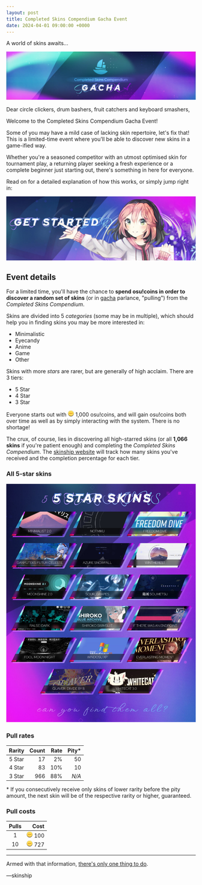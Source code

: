```yaml
---
layout: post
title: Completed Skins Compendium Gacha Event
date: 2024-04-01 09:00:00 +0000
---
```


A world of skins awaits...

![](/wiki/shared/news/2024-04-01-completed-skins-compendium-gacha-event/banner.jpg)

Dear circle clickers, drum bashers, fruit catchers and keyboard smashers,

Welcome to the Completed Skins Compendium Gacha Event!

Some of you may have a mild case of lacking skin repertoire, let's fix that! This is a limited-time event where you'll be able to discover new skins in a game-ified way.

Whether you're a seasoned competitor with an utmost optimised skin for tournament play, a returning player seeking a fresh experience or a complete beginner just starting out, there's something in here for everyone.

Read on for a detailed explanation of how this works, or simply jump right in:

[![Click here to get started!](/wiki/shared/news/2024-04-01-completed-skins-compendium-gacha-event/event-banner-link.jpg)](https://compendium.skinship.xyz/)

## Event details

For a limited time, you'll have the chance to **spend osu!coins in order to discover a random set of skins** (or in [gacha](https://en.wikipedia.org/wiki/Gacha_game) parlance, "pulling") from the *Completed Skins Compendium*.

Skins are divided into 5 *categories* (some may be in multiple), which should help you in finding skins you may be more interested in:

- Minimalistic
- Eyecandy
- Anime
- Game
- Other

Skins with more *stars* are rarer, but are generally of high acclaim. There are 3 tiers:

- 5 Star
- 4 Star
- 3 Star

Everyone starts out with ![](/wiki/shared/news/2024-04-01-completed-skins-compendium-gacha-event/coin.png) 1,000 osu!coins, and will gain osu!coins both over time as well as by simply interacting with the system. There is no shortage!

The crux, of course, lies in discovering all high-starred skins (or all **1,066 skins** if you're patient enough) and completing the *Completed Skins Compendium*. The [skinship website](https://compendium.skinship.xyz/) will track how many skins you've received and the completion percentage for each tier.

### All 5-star skins

![Event banner image](/wiki/shared/news/2024-04-01-completed-skins-compendium-gacha-event/event-banners.jpg)

### Pull rates

| Rarity | Count | Rate | Pity\* |
| :-: | --: | --: | --: |
| 5 Star | 17 | 2% | 50 |
| 4 Star | 83 | 10% | 10 |
| 3 Star | 966 | 88% | *N/A* |

\* If you consecutively receive only skins of lower rarity before the pity amount, the next skin will be of the respective rarity or higher, guaranteed.

### Pull costs

| Pulls | Cost |
| :-: | --: |
| 1 | ![](/wiki/shared/news/2024-04-01-completed-skins-compendium-gacha-event/coin.png) 100 |
| 10 | ![](/wiki/shared/news/2024-04-01-completed-skins-compendium-gacha-event/coin.png) 727 |

---

Armed with that information, [there's only one thing to do](https://compendium.skinship.xyz/).

—skinship
